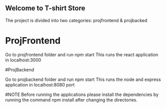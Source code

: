 ## Welcome to T-shirt Store

The project is divided into two categories:
projfrontend & projbacked


# ProjFrontend

Go to projfrontend folder and run npm start
This runs the react application in localhost:3000


#ProjBackend

Go to projbackend folder and run npm start
This runs the node and express application in localhost:8080 port


#NOTE
Before running the applications please install the dependencies by running the command npm install after changing the directories.
